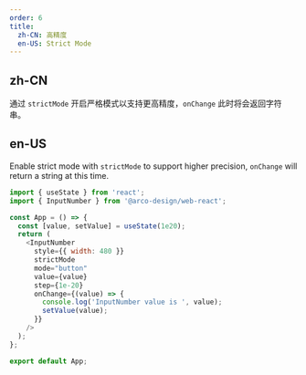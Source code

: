 ```yaml
---
order: 6
title:
  zh-CN: 高精度
  en-US: Strict Mode
---
```


## zh-CN

通过 `strictMode` 开启严格模式以支持更高精度，`onChange` 此时将会返回字符串。

## en-US

Enable strict mode with `strictMode` to support higher precision, `onChange` will return a string at this time.

```js
import { useState } from 'react';
import { InputNumber } from '@arco-design/web-react';

const App = () => {
  const [value, setValue] = useState(1e20);
  return (
    <InputNumber
      style={{ width: 480 }}
      strictMode
      mode="button"
      value={value}
      step={1e-20}
      onChange={(value) => {
        console.log('InputNumber value is ', value);
        setValue(value);
      }}
    />
  );
};

export default App;
```
